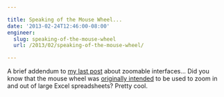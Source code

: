 ```yaml
---

title: Speaking of the Mouse Wheel...
date: '2013-02-24T12:46:00-08:00'
engineer:
  slug: speaking-of-the-mouse-wheel
  url: /2013/02/speaking-of-the-mouse-wheel/

---
```


A brief addendum to [my last post](/2013/02/zoom-zoom/) about zoomable interfaces... Did you know that the mouse wheel was [originally intended](http://www.ericmic.com/history%20of%20the%20scroll%20wheel.htm) to be used to zoom in and out of large Excel spreadsheets? Pretty cool.
